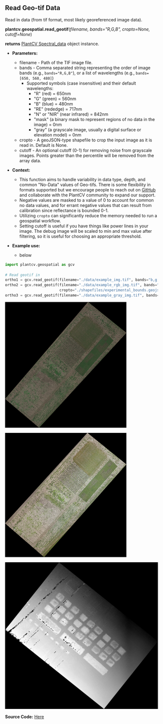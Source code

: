 ## Read Geo-tif Data

Read in data (from tif format, most likely georeferenced image data). 

**plantcv.geospatial.read_geotif**(*filename, bands="R,G,B", cropto=None, cutoff=None*)

**returns** [PlantCV Spectral_data](https://plantcv.readthedocs.io/en/latest/Spectral_data/) object instance.

- **Parameters:**
    - filename - Path of the TIF image file.
    - bands - Comma separated string representing the order of image bands (e.g., `bands="R,G,B"`), or a list of wavelengths (e.g., `bands=[650, 560, 480]`)
        - Supported symbols (case insensitive) and their default wavelengths: 
            - "R" (red) = 650nm
            - "G" (green) = 560nm
            - "B" (blue) = 480nm
            - "RE" (rededge) = 717nm
            - "N" or "NIR" (near infrared) = 842nm
            - "mask" (a binary mask to represent regions of no data in the image) = 0nm
            - "gray" (a grayscale image, usually a digital surface or elevation model) = 0nm
    - cropto - A geoJSON-type shapefile to crop the input image as it is read in. Default is None.
    - cutoff - An optional cutoff (0-1) for removing noise from grayscale images. Points greater than the percentile will be removed from the array data.

- **Context:**
    - This function aims to handle variability in data type, depth, and common "No-Data" values of Geo-tifs. There is some flexibility in formats supported but we encourage people to reach out on [GitHub](https://github.com/danforthcenter/plantcv-geospatial/issues) and collaborate with the PlantCV community to expand our support.
    - Negative values are masked to a value of 0 to account for common no data values, and for errant negative values that can result from calibration since reflectance is bounded 0-1.
    - Utilizing `cropto` can significantly reduce the memory needed to run a geospatial workflow. 
    - Setting cutoff is useful if you have things like power lines in your image. The debug image will be scaled to min and max value after filtering, so it is useful for choosing an appropriate threshold. 

- **Example use:**
    - below

```python
import plantcv.geospatial as gcv

# Read geotif in
ortho1 = gcv.read_geotif(filename="./data/example_img.tif", bands="b,g,r,RE,NIR")
ortho2 = gcv.read_geotif(filename="./data/example_rgb_img.tif", bands="R,G,B,mask",
                         cropto="./shapefiles/experimental_bounds.geojson")
ortho3 = gcv.read_geotif(filename="./data/example_gray_img.tif", bands="gray", cutoff=0.99)

```

![Screenshot](documentation_images/multispec_pseudo_rgb.png)

![Screenshot](documentation_images/rgb.png)

![Screenshot](documentation_images/gray.png)

**Source Code:** [Here](https://github.com/danforthcenter/plantcv-geospatial/blob/main/plantcv/geospatial/read_geotif.py)
